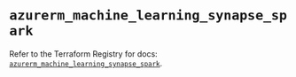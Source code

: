 # `azurerm_machine_learning_synapse_spark`

Refer to the Terraform Registry for docs: [`azurerm_machine_learning_synapse_spark`](https://registry.terraform.io/providers/hashicorp/azurerm/3.108.0/docs/resources/machine_learning_synapse_spark).
